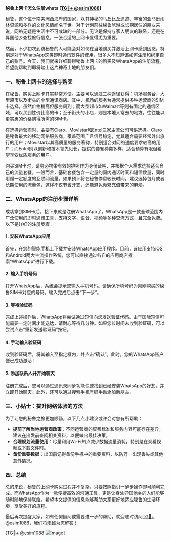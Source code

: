 **秘鲁上网卡怎么注册whats [[TG💪+ @esim1088](https://t.me/s/esim1088)]**

秘鲁，这个位于南美洲西海岸的国家，以其神秘的马丘比丘遗迹、丰富的亚马逊雨林资源和多样的文化风情闻名于世。对于计划前往秘鲁旅游或长期居住的朋友来说，网络无疑是生活中不可或缺的一部分。无论是保持与家人朋友的联系，还是在异国他乡查找旅行信息，一张合适的上网卡显得尤为重要。

然而，不少初次到访秘鲁的人可能会对如何在当地购买并激活上网卡感到困惑。特别是对于WhatsApp这类即时通讯软件的使用，很多人不知道该如何注册和绑定自己的账号。今天，我们就来详细聊聊秘鲁上网卡的购买及WhatsApp的注册流程，希望能帮助到即将踏上这片神奇土地的朋友们。

### 一、秘鲁上网卡的选择与购买

在秘鲁，购买上网卡其实非常方便。主要可以通过三种途径获得：机场服务台、大型超市以及街头的小型通讯商店。其中，机场的服务台通常提供多种运营商的SIM卡选择，虽然价格稍高但服务周到；而大型超市如Walmart等则有固定的通信区域，可以买到性价比高的卡；至于街头的小店，则是本地人常去的地方，往往能以更实惠的价格购得所需的SIM卡。

在选择运营商时，主要有Claro、Movistar和Entel三家主流公司可供选择。Claro是秘鲁最大的移动网络服务商，覆盖范围广且信号稳定，尤其适合需要经常外出旅行的用户；Movistar以其高质量的服务著称，特别适合对网络速度要求较高的用户；而Entel则以创新和技术领先见长，提供的套餐种类多样，适合预算有限但希望享受优质服务的用户。

购买SIM卡时，请务必携带有效的护照作为身份证明，并根据个人需求选择适合自己的流量套餐。一般而言，基础套餐包含一定量的国内通话时间和短信数量，同时附赠一定额度的互联网流量。如果预计将在秘鲁停留较长时间，建议选择包月或者长期使用的流量包，这样不仅节省开支，还能避免频繁充值带来的麻烦。

### 二、WhatsApp的注册步骤详解

成功拿到SIM卡后，接下来就是注册WhatsApp了。WhatsApp是一款全球范围内广泛使用的即时通讯工具，支持文字、语音、视频等多种交流方式，且完全免费。以下是详细的注册步骤：

#### 1. 安装WhatsApp应用
首先，在您的智能手机上下载并安装WhatsApp应用程序。目前，该应用支持iOS和Android两大主流操作系统，您可以直接通过各自的应用商店搜索“WhatsApp”进行下载。

#### 2. 输入手机号码
打开WhatsApp后，系统会提示您输入手机号码。请确保所填号码为刚刚购买的秘鲁SIM卡对应的号码。输入完成后点击“下一步”。

#### 3. 等待验证码
完成上述操作后，WhatsApp将尝试通过短信向您发送验证代码。由于国际短信可能需要一定时间才能送达，请耐心等待几分钟。如果您长时间未收到验证码，可以尝试点击“重新发送验证码”按钮。

#### 4. 手动输入验证码
收到验证码后，将其输入至指定框内，并点击“确认”。此时，您的WhatsApp账户便已成功激活！

#### 5. 添加联系人并开始聊天
注册完成后，您可以通过通讯录同步功能快速找到已经安装WhatsApp的好友，并立即开始聊天。此外，还可以通过搜索手机号码手动添加新朋友。

### 三、小贴士：提升网络体验的方法

为了让您的秘鲁之旅更加顺畅，以下几点小建议或许会对您有所帮助：

- **提前了解当地运营商政策**：不同运营商的资费标准和服务内容可能存在差异，建议在出发前查阅相关资料，以便做出最佳决策。
- **合理规划流量使用**：尽量利用Wi-Fi热点减少数据流量消耗，特别是在观看视频或下载文件时。
- **备份重要数据**：出国前记得备份手机中的重要资料，以防万一出现丢失或其他意外情况。

### 四、总结

总的来说，秘鲁的上网卡购买过程并不复杂，只要按照指引一步步操作即可顺利完成。而WhatsApp作为一款便捷高效的沟通工具，更是让身处异国他乡的人们能够随时随地保持联络。希望本文提供的信息能够帮助大家更好地适应秘鲁的生活环境，享受美好的旅程。

最后再次提醒大家，如有任何疑问或需要进一步的帮助，欢迎随时访问[TG💪+ @esim1088](https://t.me/s/esim1088)，我们将竭诚为您解答！

[[TG💪+ @esim1088](https://t.me/s/esim1088) ![Image](https://i.postimg.cc/4NQfJmqS/Snipaste-2025-05-13-00-14-12.png)]